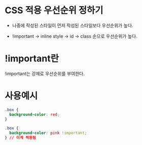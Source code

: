 # CSS 적용 우선순위 정하기

- 나중에 작성된 스타일이 먼저 작성된 스타일보다 우선순위가 높다.

- !important -> inline style -> id -> class 순으로 우선순위가 높다.

# !important란

!important는 강제로 우선순위를 부여한다.

# 사용예시

```css
.box {
  background-color: red;
}

.box {
  background-color: pink !important;
} // 이게 적용됨
```
